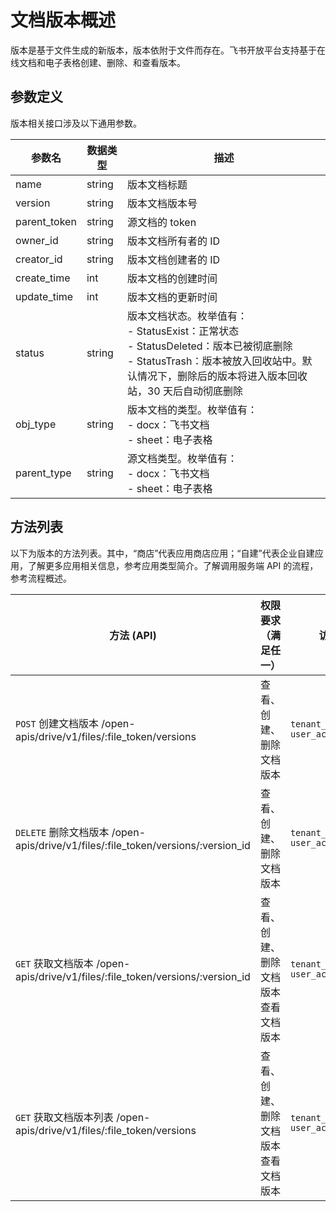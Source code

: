 # 文档版本概述

版本是基于文件生成的新版本，版本依附于文件而存在。飞书开放平台支持基于在线文档和电子表格创建、删除、和查看版本。

## 参数定义

版本相关接口涉及以下通用参数。

| 参数名 | 数据类型 | 描述 |
| --- | --- | --- |
| name | string | 版本文档标题 |
| version | string | 版本文档版本号 |
| parent_token | string | 源文档的 token |
| owner_id | string | 版本文档所有者的 ID |
| creator_id | string | 版本文档创建者的 ID |
| create_time | int | 版本文档的创建时间 |
| update_time | int | 版本文档的更新时间 |
| status | string | 版本文档状态。枚举值有：<br>- StatusExist：正常状态<br>- StatusDeleted：版本已被彻底删除<br>- StatusTrash：版本被放入回收站中。默认情况下，删除后的版本将进入版本回收站，30 天后自动彻底删除 |
| obj_type | string | 版本文档的类型。枚举值有：<br>- docx：飞书文档<br>- sheet：电子表格 |
| parent_type | string | 源文档类型。枚举值有：<br>- docx：飞书文档<br>- sheet：电子表格 |




## 方法列表

以下为版本的方法列表。其中，“商店”代表应用商店应用；“自建”代表企业自建应用，了解更多应用相关信息，参考应用类型简介。了解调用服务端 API 的流程，参考流程概述。

| 方法 (API) | 权限要求（满足任一） | 访问凭证 | 商店 | 自建 |
| --- | --- | --- | --- | --- |
| `POST` 创建文档版本 /open-apis/drive/v1/files/:file_token/versions | 查看、创建、删除文档版本 | `tenant_access_token`<br> `user_access_token` | ✓ | ✓ |
| `DELETE` 删除文档版本 /open-apis/drive/v1/files/:file_token/versions/:version_id | 查看、创建、删除文档版本 | `tenant_access_token`<br> `user_access_token` | ✓ | ✓ |
| `GET` 获取文档版本 /open-apis/drive/v1/files/:file_token/versions/:version_id | 查看、创建、删除文档版本<br> 查看文档版本 | `tenant_access_token`<br> `user_access_token` | ✓ | ✓ |
| `GET` 获取文档版本列表 /open-apis/drive/v1/files/:file_token/versions | 查看、创建、删除文档版本<br> 查看文档版本 | `tenant_access_token`<br> `user_access_token` | ✓ | ✓ |

